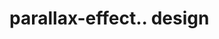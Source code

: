 # parallax-effect.. design                                                                                                                                                                                                                                                                                                                                                                           
                                     

